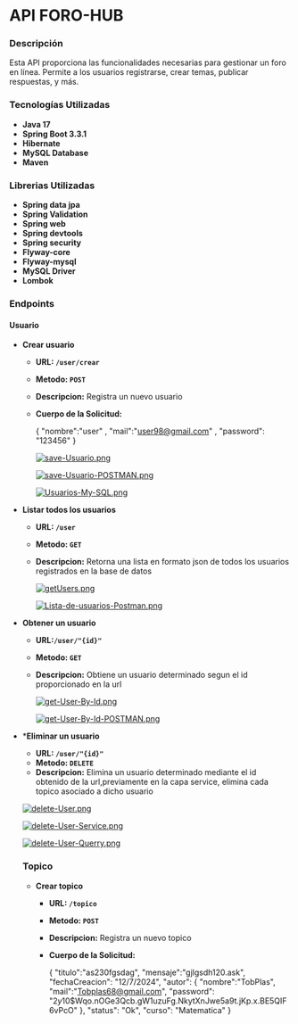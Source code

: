 # API FORO-HUB

### Descripción

Esta API proporciona las funcionalidades necesarias para gestionar un foro en línea. Permite a los usuarios registrarse, crear temas, publicar respuestas, y más.

### Tecnologías Utilizadas

- **Java 17**
- **Spring Boot 3.3.1**
- **Hibernate**
- **MySQL Database**
- **Maven**

### Librerias Utilizadas

- **Spring data jpa**
- **Spring Validation**
- **Spring web**
- **Spring devtools**
- **Spring security**
- **Flyway-core**
- **Flyway-mysql**
- **MySQL Driver**
- **Lombok**


### Endpoints

#### Usuario 
- **Crear usuario**
   - **URL: `/user/crear`**
   - **Metodo: `POST`**
   - **Descripcion:** Registra un nuevo usuario
   - **Cuerpo de la Solicitud:**
   
      { "nombre":"user" , "mail":"user98@gmail.com" , "password": "123456" }

     [![save-Usuario.png](https://i.postimg.cc/KcpdH2fV/save-Usuario.png)](https://postimg.cc/146C8bLc)

     [![save-Usuario-POSTMAN.png](https://i.postimg.cc/wvZn351z/save-Usuario-POSTMAN.png)](https://postimg.cc/yghLbZhp)

     [![Usuarios-My-SQL.png](https://i.postimg.cc/8C3ZbpNB/Usuarios-My-SQL.png)](https://postimg.cc/mcY3LGct)

     
 - **Listar todos los usuarios**
   - **URL: `/user`**
   - **Metodo: `GET`**
   - **Descripcion:** Retorna una lista en formato json de todos los usuarios registrados en la base de datos

      [![getUsers.png](https://i.postimg.cc/4yZ8MWMW/getUsers.png)](https://postimg.cc/VrGB0Wzt)

     [![Lista-de-usuarios-Postman.png](https://i.postimg.cc/QtZS96Xj/Lista-de-usuarios-Postman.png)](https://postimg.cc/mcV7Kyzn)


- **Obtener un usuario**
  - **URL:`/user/"{id}"`**
  - **Metodo: `GET`**
  - **Descripcion:** Obtiene un usuario determinado segun el id proporcionado en la url

    [![get-User-By-Id.png](https://i.postimg.cc/c4kpgNPZ/get-User-By-Id.png)](https://postimg.cc/CzDPX9F6)

    [![get-User-By-Id-POSTMAN.png](https://i.postimg.cc/cC4zCDmr/get-User-By-Id-POSTMAN.png)](https://postimg.cc/LYwD03Gp)

- ***Eliminar un usuario**
  - **URL: `/user/"{id}"`**
  - **Metodo: `DELETE`**
  - **Descripcion:** Elimina un usuario determinado mediante el id obtenido de la url,previamente en la capa service, elimina cada topico asociado a dicho usuario

   [![delete-User.png](https://i.postimg.cc/KY0BFJR9/delete-User.png)](https://postimg.cc/06Jb0GGm)

   [![delete-User-Service.png](https://i.postimg.cc/SRMM64V5/delete-User-Service.png)](https://postimg.cc/JHR089fc)

   [![delete-User-Querry.png](https://i.postimg.cc/t4HcwtZZ/delete-User-Querry.png)](https://postimg.cc/D8B5bGcn)


  ### Topico
  - **Crear topico**
    - **URL: `/topico`**
    - **Metodo: `POST`**
    - **Descripcion:** Registra un nuevo topico
    - **Cuerpo de la Solicitud:**

      {
    "titulo":"as230fgsdag",
    "mensaje":"gjlgsdh120.ask",
    "fechaCreacion": "12/7/2024",
    "autor": {
        "nombre":"TobPlas",
        "mail":"Tobplas68@gmail.com",
        "password": "$2y$10$Wqo.nOGe3Qcb.gW1uzuFg.NkytXnJwe5a9t.jKp.x.BE5QIF6vPcO"
    },
    "status": "Ok",
    "curso": "Matematica"
}










  

